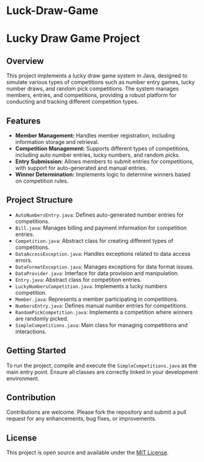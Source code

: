 # Luck-Draw-Game

# Lucky Draw Game Project

## Overview
This project implements a lucky draw game system in Java, designed to simulate various types of competitions such as number entry games, lucky number draws, and random pick competitions. The system manages members, entries, and competitions, providing a robust platform for conducting and tracking different competition types.

## Features
- **Member Management:** Handles member registration, including information storage and retrieval.
- **Competition Management:** Supports different types of competitions, including auto number entries, lucky numbers, and random picks.
- **Entry Submission:** Allows members to submit entries for competitions, with support for auto-generated and manual entries.
- **Winner Determination:** Implements logic to determine winners based on competition rules.

## Project Structure
- `AutoNumbersEntry.java`: Defines auto-generated number entries for competitions.
- `Bill.java`: Manages billing and payment information for competition entries.
- `Competition.java`: Abstract class for creating different types of competitions.
- `DataAccessException.java`: Handles exceptions related to data access errors.
- `DataFormatException.java`: Manages exceptions for data format issues.
- `DataProvider.java`: Interface for data provision and manipulation.
- `Entry.java`: Abstract class for competition entries.
- `LuckyNumbersCompetition.java`: Implements a lucky numbers competition.
- `Member.java`: Represents a member participating in competitions.
- `NumbersEntry.java`: Defines manual number entries for competitions.
- `RandomPickCompetition.java`: Implements a competition where winners are randomly picked.
- `SimpleCompetitions.java`: Main class for managing competitions and interactions.

## Getting Started
To run the project, compile and execute the `SimpleCompetitions.java` as the main entry point. Ensure all classes are correctly linked in your development environment.

## Contribution
Contributions are welcome. Please fork the repository and submit a pull request for any enhancements, bug fixes, or improvements.

## License
This project is open source and available under the [MIT License](LICENSE).

